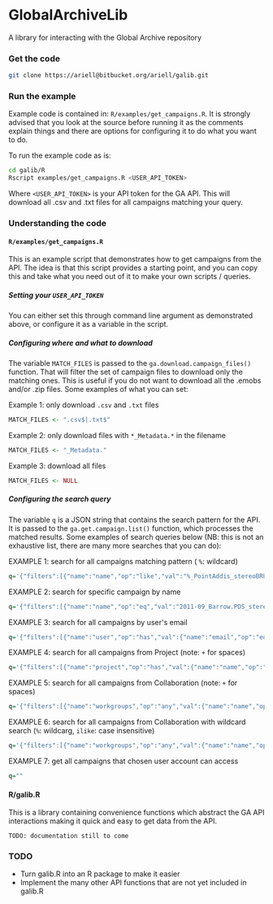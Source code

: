 # GlobalArchiveLib

A library for interacting with the Global Archive repository

### Get the code

```bash
git clone https://ariell@bitbucket.org/ariell/galib.git
```

### Run the example
Example code is contained in: `R/examples/get_campaigns.R`. It is strongly
advised that you look at the source before running it as the comments explain
things and there are options for configuring it to do what you want to do.

To run the example code as is:
```bash
cd galib/R
Rscript examples/get_campaigns.R <USER_API_TOKEN>
```
Where `<USER_API_TOKEN>` is your API token for the GA API. This will download
all .csv and .txt files for all campaigns matching your query.

### Understanding the code

#### `R/examples/get_campaigns.R`
This is an example script that demonstrates how to get campaigns from the API.
The idea is that this script provides a starting point, and you can copy this
and take what you need out of it to make your own scripts / queries.

##### Setting your `USER_API_TOKEN`
You can either set this through command line argument as demonstrated above, or
configure it as a variable in the script.

##### Configuring where and what to download
The variable `MATCH_FILES` is passed to the `ga.download.campaign_files()`
function. That will filter the set of campaign files to download only the
matching ones. This is useful if you do not want to download all the .emobs
and/or .zip files. Some examples of what you can set:

Example 1: only download `.csv` and `.txt` files
```R
MATCH_FILES <- ".csv$|.txt$"
```
Example 2: only download files with `*_Metadata.*` in the filename
```R
MATCH_FILES <- "_Metadata."
```
Example 3: download all files
```R
MATCH_FILES <- NULL
```

##### Configuring the search query
The variable `q` is a JSON string that contains the search pattern for the API.
It is passed to the `ga.get.campaign.list()` function, which processes the
matched results. Some examples of search queries below (NB: this is not an exhaustive list, there are many more searches that you can do):

EXAMPLE 1: search for all campaigns matching pattern ( `%`: wildcard)
```R
q='{"filters":[{"name":"name","op":"like","val":"%_PointAddis_stereoBRUVs"}]}'
```
EXAMPLE 2: search for specific campaign by name
```R
q='{"filters":[{"name":"name","op":"eq","val":"2011-09_Barrow.PDS_stereoBRUVs"}]}'
```
EXAMPLE 3: search for all campaigns by user's email
```R
q='{"filters":[{"name":"user","op":"has","val":{"name":"email","op":"eq","val":"euan.harvey@curtin.edu.au"}}]}'
```
EXAMPLE 4: search for all campaigns from Project (note: `+` for spaces)
```R
q='{"filters":[{"name":"project","op":"has","val":{"name":"name","op":"eq","val":"Deep+Water+FRDC"}}]}'
```
EXAMPLE 5: search for all campaigns from Collaboration (note: `+` for spaces)
```R
q='{"filters":[{"name":"workgroups","op":"any","val":{"name":"name","op":"eq","val":"NSW+MER+BRUVS"}}]}'
```
EXAMPLE 6: search for all campaigns from Collaboration with wildcard search (`%`: wildcarg, `ilike`: case insensitive)
```R
q='{"filters":[{"name":"workgroups","op":"any","val":{"name":"name","op":"ilike","val":"nsw%bruvs"}}]}'
```
EXAMPLE 7: get all campaigns that chosen user account can access
```R
q=""
```

#### R/galib.R
This is a library containing convenience functions which abstract the GA API
interactions making it quick and easy to get data from the API.

```
TODO: documentation still to come
```

### TODO

* Turn galib.R into an R package to make it easier
* Implement the many other API functions that are not yet included in galib.R
